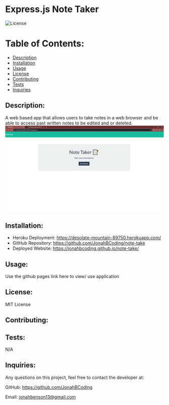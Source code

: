 # <h1>  Express.js Note Taker </h1>

![License](https://img.shields.io/static/v1?label=License&message=MIT%20License&color=brightgreen)
    
# Table of Contents:
* [Description](#description)
* [Installation](#installation)
* [Usage](#usage)
* [License](#license)
* [Contributing](#contributing)
* [Tests](#tests)
* [Inquiries](#inquiries)
    
## Description:
    
A web based app that allows users to take notes in a web browser and be able to access past written notes to be edited and or deleted.
![alt text](https://github.com/JonahBCoding/note-take/blob/master/Screenshot%20(42).png)
    
## Installation:
* Heroku Deployment: https://desolate-mountain-89750.herokuapp.com/
* GitHub Repository: https://github.com/JonahBCoding/note-take
* Deployed Website: https://jonahbcoding.github.io/note-take/

    
## Usage:
    
Use the github pages link here to view/ use application
    
## License: 

MIT License
    
## Contributing:
   
    
## Tests:
   N/A
    
## Inquiries:
    
Any questions on this project, feel free to contact the developer at:
    
GitHub: <https://github.com/JonahBCoding>
    
Email: <jonahbenson13@gmail.com>



